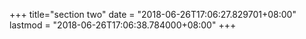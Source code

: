 +++
title="section two"
date = "2018-06-26T17:06:27.829701+08:00"
lastmod = "2018-06-26T17:06:38.784000+08:00"
+++